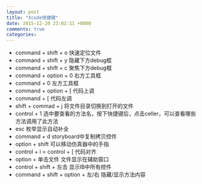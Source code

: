 ```yaml
---
layout: post
title: "Xcode快捷键"
date: 2015-12-20 23:02:11 +0800
comments: true
categories: 
---
```

- command + shift + o 快速定位文件
- command + shift + y 隐藏下方debug框
- command + shift + c 聚焦下方debug框
- command + option + 0 右方工具框
- command + 0 左方工具框
- command + option + [ 代码上调
- command + [ 代码左调
- shift + commad + j 将文件目录切换到打开的文件
- control + 1 选中要查看的方法名，按下快捷键后，点击celler，可以查看哪些方法调用了此方法
- esc 枚举显示自动补全
- command + d storyboard中复制拷贝控件
- option + shift 可以移动仿真器中的手指
- control + i = control + [  代码对齐
- option + 单击文件  文件显示在辅助窗口
- control + shift + 左击  显示IB中所有控件
- command + shift + option + 左/右 隐藏/显示方法内容
<!--more-->